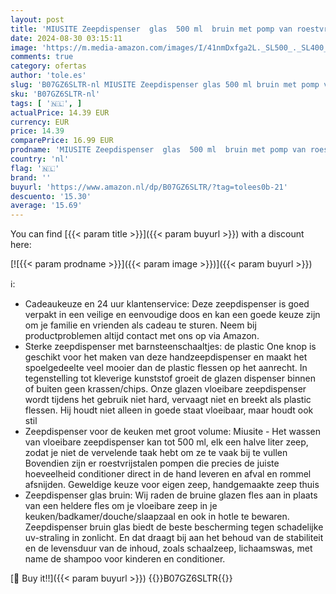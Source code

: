 ```yaml
---
layout: post
title: 'MIUSITE Zeepdispenser  glas  500 ml  bruin met pomp van roestvrij staal  solide zeepdispenserset voor keuken  badkamer en douche  vintage bruine glazen flessen met pomp en etiketten  2 stuks'
date: 2024-08-30 03:15:11
image: 'https://m.media-amazon.com/images/I/41nmDxfga2L._SL500_._SL400_.jpg'
comments: true
category: ofertas
author: 'tole.es'
slug: 'B07GZ6SLTR-nl MIUSITE Zeepdispenser glas 500 ml bruin met pomp van...'
sku: 'B07GZ6SLTR-nl'
tags: [ '🇳🇱', ]
actualPrice: 14.39 EUR
currency: EUR
price: 14.39
comparePrice: 16.99 EUR
prodname: 'MIUSITE Zeepdispenser  glas  500 ml  bruin met pomp van roestvrij staal  solide zeepdispenserset voor keuken  badkamer en douche  vintage bruine glazen flessen met pomp en etiketten  2 stuks'
country: 'nl'
flag: '🇳🇱'
brand: ''
buyurl: 'https://www.amazon.nl/dp/B07GZ6SLTR/?tag=tolees0b-21'
descuento: '15.30'
average: '15.69'
---
```


You can find [{{< param title >}}]({{< param buyurl >}}) with a discount here:

[![{{< param prodname >}}]({{< param image >}})]({{< param buyurl >}})

ℹ️:

- Cadeaukeuze en 24 uur klantenservice: Deze zeepdispenser is goed verpakt in een veilige en eenvoudige doos en kan een goede keuze zijn om je familie en vrienden als cadeau te sturen. Neem bij productproblemen altijd contact met ons op via Amazon.
- Sterke zeepdispenser met barnsteenschaaltjes: de plastic One knop is geschikt voor het maken van deze handzeepdispenser en maakt het spoelgedeelte veel mooier dan de plastic flessen op het aanrecht. In tegenstelling tot kleverige kunststof groeit de glazen dispenser binnen of buiten geen krassen/chips. Onze glazen vloeibare zeepdispenser wordt tijdens het gebruik niet hard, vervaagt niet en breekt als plastic flessen. Hij houdt niet alleen in goede staat vloeibaar, maar houdt ook stil
- Zeepdispenser voor de keuken met groot volume: Miusite - Het wassen van vloeibare zeepdispenser kan tot 500 ml, elk een halve liter zeep, zodat je niet de vervelende taak hebt om ze te vaak bij te vullen Bovendien zijn er roestvrijstalen pompen die precies de juiste hoeveelheid conditioner direct in de hand leveren en afval en rommel afsnijden. Geweldige keuze voor eigen zeep, handgemaakte zeep thuis
- Zeepdispenser glas bruin: Wij raden de bruine glazen fles aan in plaats van een heldere fles om je vloeibare zeep in je keuken/badkamer/douche/slaapzaal en ook in hotle te bewaren. Zeepdispenser bruin glas biedt de beste bescherming tegen schadelijke uv-straling in zonlicht. En dat draagt bij aan het behoud van de stabiliteit en de levensduur van de inhoud, zoals schaalzeep, lichaamswas, met name de shampoo voor kinderen en conditioner.

[🛒 Buy it!!]({{< param buyurl >}})
{{<world>}}B07GZ6SLTR{{</world>}}
